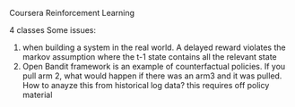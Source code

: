 Coursera Reinforcement Learning

4 classes
Some issues: 
1) when building a system in the real world. A delayed reward violates the markov assumption where the t-1 state contains all the relevant state 
2) Open Bandit framework is an example of counterfactual policies. If you pull arm 2, what would happen if there was an arm3 and it was pulled. How to anayze this from historical log data? this requires off policy material




